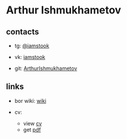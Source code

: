 # Arthur Ishmukhametov

## contacts

* tg: [@iamstook](https://tlgg.ru/iamstook)

* vk: [iamstook](https://vk.com/iamstook)

* git: [ArthurIshmukhametov](https://github.com/ArthurIshmukhametov)

## links

* bor wiki: [wiki](https://arthurishmukhametov.github.io/bor/wiki/main)

* cv: 
  * view [cv](https://arthurishmukhametov.github.io/cv/ArthurIshmukhametov_CV)
  * get [pdf](https://arthurishmukhametov.github.io/cv/cv.pdf)
